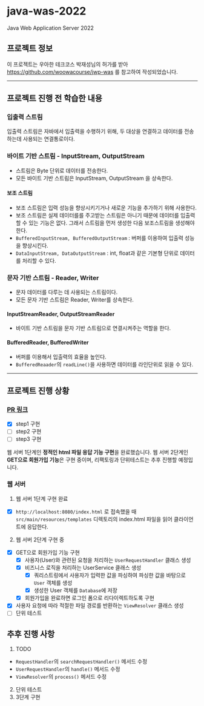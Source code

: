 # java-was-2022
Java Web Application Server 2022


## 프로젝트 정보 

이 프로젝트는 우아한 테크코스 박재성님의 허가를 받아 https://github.com/woowacourse/jwp-was 
를 참고하여 작성되었습니다.

---

## 프로젝트 진행 전 학습한 내용

### 입출력 스트림

입출력 스트림은 자바에서 입출력을 수행하기 위해, 두 대상을 연결하고 데이터를 전송하는데 사용되는 연결통로이다.

### 바이트 기반 스트림 - InputStream, OutputStream

- 스트림은 Byte 단위로 데이터를 전송한다.
- 모든 바이트 기반 스트림은 InputStream, OutputStream 을 상속한다.

#### 보조 스트림
- 보조 스트림은 입력 성능을 향상시키기거나 새로운 기능을 추가하기 위해 사용한다.
- 보조 스트림은 실제 데이터를를 주고받는 스트림은 아니기 때문에 데이터를 입출력할 수 있는 기능은 없다. 그래서 스트림을 먼저 생성한 다음 보조스트림을 생성해야 한다.
- `BufferedInputStream, BufferedOutputStream` : 버퍼를 이용하여 입출력 성능을 향상시킨다.
- `DataInputStream, DataOutputStream` : int, float과 같은 기본형 단위로 데이터를 처리할 수 있다.

### 문자 기반 스트림 - Reader, Writer
- 문자 데이터를 다루는 데 사용되는 스트림이다.
- 모든 문자 기반 스트림은 Reader, Writer를 상속한다.

#### InputStreamReader, OutputStreamReader
- 바이트 기반 스트림을 문자 기반 스트림으로 연결시켜주는 역할을 한다.

#### BufferedReader, BufferedWriter
- 버퍼를 이용해서 입출력의 효율을 높인다.
- `BufferedReaader`의 `readLine()`을 사용하면 데이터를 라인단위로 읽을 수 있다.

---
## 프로젝트 진행 상황
### [PR 링크](https://github.com/softeerbootcamp/be-java-web-server/pull/14)
- [x] step1 구현
- [ ] step2 구현
- [ ] step3 구현

웹 서버 1단계인 **정적인 html 파일 응답 기능 구현**을 완료했습니다. 웹 서버 2단계인 **GET으로 회원가입 기능**은 구현 중이며, 리팩토링과 단위테스트는 추후 진행할 예정입니다.

### 웹 서버
1. 웹 서버 1단계 구현 완료
- [x] `http://localhost:8080/index.html` 로 접속했을 때 `src/main/resources/templates` 디렉토리의 index.html 파일을 읽어 클라이언트에 응답한다.
2. 웹 서버 2단계 구현 중
- [x] GET으로 회원가입 기능 구현
    - [x] 사용자(User)와 관련된 요청을 처리하는 `UserRequestHandler` 클래스 생성
    - [x] 비즈니스 로직을 처리하는 UserService 클래스 생성
        - [x] 쿼리스트링에서 사용자가 입력한 값을 파싱하여 파싱한 값을 바탕으로 `User` 객체를 생성
        - [x] 생성한 User 객체를 `Database`에 저장
    - [x] 회원가입을 완료하면 로그인 폼으로 리다이렉트하도록 구현
- [x] 사용자 요청에 따라 적절한 파일 경로를 반환하는 `ViewResolver` 클래스 생성
- [ ] 단위 테스트

## 추후 진행 사항
1. TODO
- `RequestHandler`의 `searchRequestHandler()` 메서드 수정
- `UserRequestHandler`의 `handle()` 메서드 수정
- `ViewResolver`의 `process()` 메서드 수정
2. 단위 테스트
3. 3단계 구현
